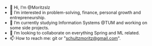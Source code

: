 - 👋 Hi, I’m @Moritzslz
- 👀 I’m interested in problem-solving, finance, personal growth and entrepreneurship.
- 🌱 I’m currently studying Information Systems @TUM and working on some side projects.
- 💞️ I’m looking to collaborate on everything Spring and ML related.
- 📫 How to reach me: git or "schultzmoritz@gmail.com".



